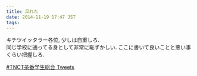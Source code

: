```yaml
---
title: 呆れた
date: 2014-11-19 17:47 JST
tags:
---
```


キチツイッタラー各位, 少しは自重しろ.  
同じ学校に通ってる身として非常に恥ずかしい. ここに書いて良いことと悪い事くらい把握しろ.

<a class="twitter-timeline" href="https://twitter.com/hashtag/TNCT%E8%8C%B6%E7%95%AA%E5%AD%A6%E7%94%9F%E7%B7%8F%E4%BC%9A" data-widget-id="534992025725042688">#TNCT茶番学生総会 Tweets</a>
<script>!function(d,s,id){var js,fjs=d.getElementsByTagName(s)[0],p=/^http:/.test(d.location)?'http':'https';if(!d.getElementById(id)){js=d.createElement(s);js.id=id;js.src=p+"://platform.twitter.com/widgets.js";fjs.parentNode.insertBefore(js,fjs);}}(document,"script","twitter-wjs");</script>
